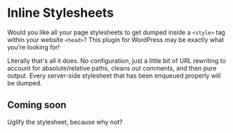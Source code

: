 # Inline Stylesheets

Would you like all your page stylesheets to get dumped inside a `<style>` tag within your website `<head>`? This plugin for WordPress may be exactly what you're looking for!

Literally that's all it does. No configuration, just a little bit of URL rewriting to account for absolute/relative paths, cleans out comments, and then pure output. Every server-side stylesheet that has been enqueued properly will be dumped.

## Coming soon

Uglify the stylesheet, because why not?
